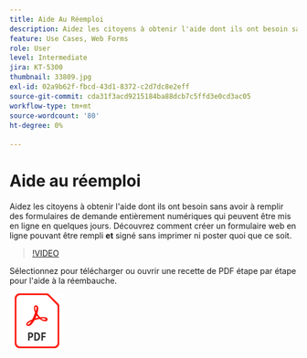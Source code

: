 ```yaml
---
title: Aide Au Réemploi
description: Aidez les citoyens à obtenir l'aide dont ils ont besoin sans avoir à remplir des formulaires de demande entièrement numériques qui peuvent être mis en ligne en quelques jours
feature: Use Cases, Web Forms
role: User
level: Intermediate
jira: KT-5300
thumbnail: 33809.jpg
exl-id: 02a9b62f-fbcd-43d1-8372-c2d7dc8e2eff
source-git-commit: cda31f3acd9215184ba88dcb7c5ffd3e0cd3ac05
workflow-type: tm+mt
source-wordcount: '80'
ht-degree: 0%

---
```


# Aide au réemploi

Aidez les citoyens à obtenir l&#39;aide dont ils ont besoin sans avoir à remplir des formulaires de demande entièrement numériques qui peuvent être mis en ligne en quelques jours. Découvrez comment créer un formulaire web en ligne pouvant être rempli **et** signé sans imprimer ni poster quoi que ce soit.

>[!VIDEO](https://video.tv.adobe.com/v/33809?quality=12&learn=on&hidetitle=true)

Sélectionnez pour télécharger ou ouvrir une recette de PDF étape par étape pour l&#39;aide à la réembauche.

[![Télécharger la recette du PDF](../assets/acrobat_PDF_96.png)](../assets/UseCaseRecipe-EN-CreatingWebForms-Reemployment.pdf)
